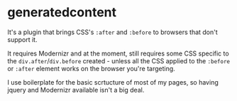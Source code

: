 generatedcontent
================

It's a plugin that brings CSS's `:after` and `:before` to browsers that don't support it.

It requires Modernizr and at the moment, still requires some CSS specific to the `div.after`/`div.before` created - unless all the CSS applied to the `:before` or `:after` element works on the browser you're targeting.

I use boilerplate for the basic scrtucture of most of my pages, so having jquery and Modernizr available isn't a big deal.